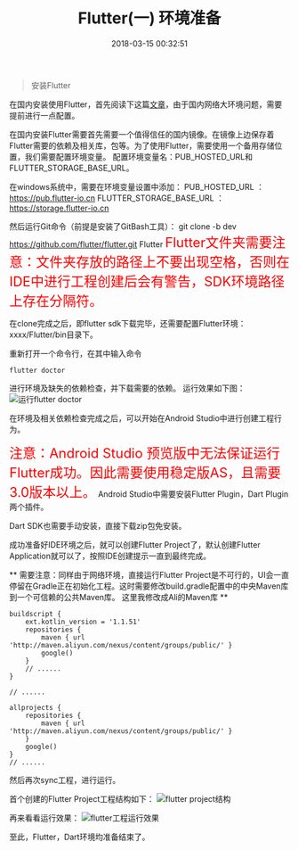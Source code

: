 ﻿---
title: Flutter(一) 环境准备
tags:
 - Flutter
 - Dart

categories:
 - Flutter

date: 2018-03-15 00:32:51

---
> 安装Flutter
    
在国内安装使用Flutter，首先阅读下这篇[文章](https://github.com/flutter/flutter/wiki/Using-Flutter-in-China)，由于国内网络大环境问题，需要提前进行一点配置。

<!-- more -->  

在国内安装Flutter需要首先需要一个值得信任的国内镜像。在镜像上边保存着Flutter需要的依赖及相关库，包等。为了使用Flutter，需要使用一个备用存储位置，我们需要配置环境变量。
配置环境变量名：PUB\_HOSTED\_URL和FLUTTER\_STORAGE\_BASE_URL。

在windows系统中，需要在环境变量设置中添加：
PUB\_HOSTED\_URL ： https://pub.flutter-io.cn
FLUTTER\_STORAGE\_BASE_URL ： https://storage.flutter-io.cn

然后运行Git命令（前提是安装了GitBash工具）：
git clone -b dev https://github.com/flutter/flutter.git Flutter
<font color=red size=5>Flutter文件夹需要注意：文件夹存放的路径上不要出现空格，否则在IDE中进行工程创建后会有警告，SDK环境路径上存在分隔符。</font>

在clone完成之后，即flutter sdk下载完毕，还需要配置Flutter环境： xxxx/Flutter/bin目录下。

重新打开一个命令行，在其中输入命令

    flutter doctor

进行环境及缺失的依赖检查，并下载需要的依赖。
运行效果如下图：
![运行flutter doctor](/images//flutter//flutter-install/run_flutter_doctor.png)

在环境及相关依赖检查完成之后，可以开始在Android  Studio中进行创建工程行为。

<font color=red size=5>注意：Android Studio 预览版中无法保证运行Flutter成功。因此需要使用稳定版AS，且需要3.0版本以上。</font>
Android Studio中需要安装Flutter Plugin，Dart Plugin两个插件。

Dart SDK也需要手动安装，直接下载zip包免安装。

成功准备好IDE环境之后，就可以创建Flutter Project了，默认创建Flutter Application就可以了，按照IDE创建提示一直到最终完成。

** 需要注意：同样由于网络环境，直接运行Flutter Project是不可行的，UI会一直停留在Gradle正在初始化工程。这时需要修改build.gradle配置中的中央Maven库到一个可信赖的公共Maven库。 这里我修改成Ali的Maven库 **

    buildscript {
        ext.kotlin_version = '1.1.51'
        repositories {
            maven { url 'http://maven.aliyun.com/nexus/content/groups/public/' }
            google()
        }
        // ......
    }
    
    // ......
    
    allprojects {
        repositories {
            maven { url 'http://maven.aliyun.com/nexus/content/groups/public/' }
        }
        google()
    }
    // ......


然后再次sync工程，进行运行。

首个创建的Flutter Project工程结构如下：
![flutter project结构](/images//flutter//flutter-install/android_studio_flutter_project.png)

再来看看运行效果：
![flutter工程运行效果](/images//flutter//flutter-install/flutter_app_runtime.png)

至此，Flutter，Dart环境均准备结束了。

